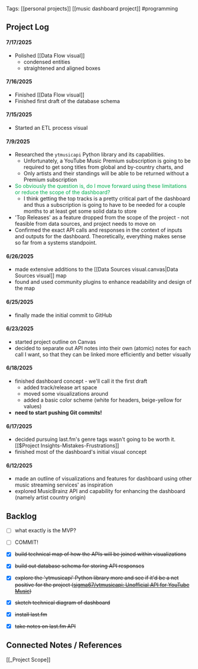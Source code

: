 
Tags: [[personal projects]] [[music dashboard project]] #programming 

## **Project Log**

#### 7/17/2025
- Polished [[Data Flow visual]]
	- condensed entities
	- straightened and aligned boxes

#### 7/16/2025
- Finished [[Data Flow visual]]
- Finished first draft of the database schema
#### 7/15/2025
- Started an ETL process visual

#### 7/9/2025
- Researched the `ytmusicapi` Python library and its capabilities. 
	- Unfortunately, a YouTube Music Premium subscription is going to be required to get song titles from global and by-country charts, and
	- Only artists and their standings will be able to be returned without a Premium subscription
- <font color="#00b050"> So obviously the question is, do I move forward using these limitations or reduce the scope of the dashboard?</font>
	- I think getting the top tracks is a pretty critical part of the dashboard and thus a subscription is going to have to be needed for a couple months to at least get some solid data to store
- 'Top Releases' as a feature dropped from the scope of the project - not feasible from data sources, and project needs to move on
- Confirmed the exact API calls and responses in the context of inputs and outputs for the dashboard. Theoretically, everything makes sense so far from a systems standpoint.

#### 6/26/2025
- made extensive additions to the [[Data Sources visual.canvas|Data Sources visual]] map
- found and used community plugins to enhance readability and design of the map
#### 6/25/2025 
- finally made the initial commit to GitHub
#### 6/23/2025
- started project outline on Canvas
- decided to separate out API notes into their own (atomic) notes for each call I want, so that they can be linked more efficiently and better visually
#### 6/18/2025
- finished dashboard concept - we'll call it the first draft
	- added track/release art space
	- moved some visualizations around
	- added a basic color scheme (white for headers, beige-yellow for values)
- **need to start pushing Git commits!**
#### 6/17/2025
- decided pursuing last.fm's genre tags wasn't going to be worth it. [[$Project Insights-Mistakes-Frustrations]]
- finished most of the dashboard's initial visual concept
#### 6/12/2025
- made an outline of visualizations and features for dashboard using other music streaming services' as inspiration
- explored MusicBrainz API and capability for enhancing the dashboard (namely artist country origin)

## **Backlog**

- [ ] what exactly is the MVP?
- [ ] COMMIT!
- [x] ~~build technical map of how the APIs will be joined within visualizations~~
- [x] ~~build out database schema for storing API responses~~
- [x] ~~explore the 'ytmusicapi' Python library more and see if it'd be a net positive for the project ([sigma67/ytmusicapi: Unofficial API for YouTube Music](https://github.com/sigma67/ytmusicapi))~~
- [x] ~~sketch technical diagram of dashboard~~
- [x] ~~install last.fm~~
- [x] ~~take notes on last.fm API~~









## Connected Notes / References

[[_Project Scope]]
